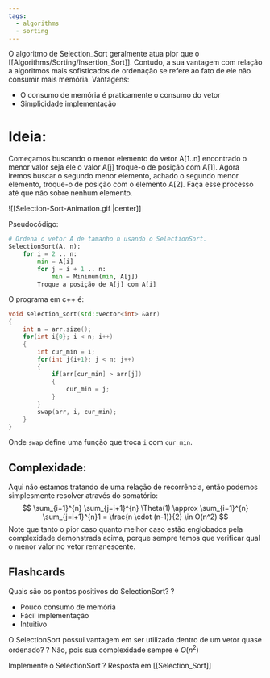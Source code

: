 ```yaml
---
tags:
  - algorithms
  - sorting
---
```

O algoritmo de Selection_Sort geralmente atua pior que o [[Algorithms/Sorting/Insertion_Sort]]. Contudo, a sua vantagem com relação a algoritmos mais sofisticados de ordenação se refere ao fato de ele não consumir mais memória. 
Vantagens:
- O consumo de memória é praticamente o consumo do vetor
- Simplicidade implementação

# Ideia:
Começamos buscando o menor elemento do vetor A[1..n] encontrado o menor valor seja ele o valor A[j] troque-o de posição com A[1]. Agora iremos buscar o segundo menor elemento, achado o segundo menor elemento, troque-o de posição com o elemento A[2]. Faça esse processo até que não sobre nenhum elemento.

![[Selection-Sort-Animation.gif |center]]

Pseudocódigo:
```python
# Ordena o vetor A de tamanho n usando o SelectionSort.
SelectionSort(A, n):
	for i = 2 .. n:
		min = A[i]	
		for j = i + 1 .. n:
			min = Minimum(min, A[j])
		Troque a posição de A[j] com A[i]
```

O programa em c++ é:
```cpp
void selection_sort(std::vector<int> &arr)
{
    int n = arr.size();
    for(int i{0}; i < n; i++)
    {
        int cur_min = i;
        for(int j{i+1}; j < n; j++)
        {
            if(arr[cur_min] > arr[j])
            {
                cur_min = j;
            }
        }
        swap(arr, i, cur_min); 
    }
}
```
Onde $\texttt{swap}$ define uma função que troca $\texttt{i}$ com $\texttt{cur\_min}$.

## Complexidade:
Aqui não estamos tratando de uma relação de recorrência, então podemos simplesmente resolver através do somatório:
$$
\sum_{i=1}^{n} \sum_{j=i+1}^{n} \Theta(1) \approx \sum_{i=1}^{n} \sum_{j=i+1}^{n}1 = \frac{n \cdot (n-1)}{2} \in O(n^2)
$$
Note que tanto o pior caso quanto melhor caso estão englobados pela complexidade demonstrada acima, porque sempre temos que verificar qual o menor valor no vetor remanescente.

## Flashcards
Quais são os pontos positivos do SelectionSort?
?
- Pouco consumo de memória
- Fácil implementação
- Intuitivo

O SelectionSort possui vantagem em ser utilizado dentro de um vetor quase ordenado?
?
Não, pois sua complexidade sempre é $O(n^2)$
<!--SR:!2025-05-16,4,270-->

Implemente o SelectionSort
?
Resposta em [[Selection_Sort]]
